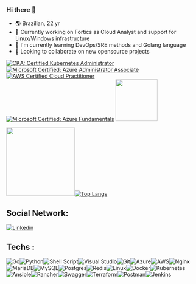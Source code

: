 ### Hi there 👋

- :earth_americas: Brazilian, 22 yr
- 🔭 Currently working on Fortics as Cloud Analyst and support for Linux/Windows infrastructure
- 🌱 I'm currently learning DevOps/SRE methods and Golang language
- 👯 Looking to collaborate on new opensource projects


[![CKA: Certified Kubernetes Administrator](https://images.credly.com/size/110x110/images/8b8ed108-e77d-4396-ac59-2504583b9d54/cka_from_cncfsite__281_29.png)](http://www.credly.com/badges/694010a5-97a4-4d9a-ad30-e7814a55213f "CKA: Certified Kubernetes Administrator")
[![Microsoft Certified: Azure Administrator Associate](https://images.credly.com/size/110x110/images/336eebfc-0ac3-4553-9a67-b402f491f185/azure-administrator-associate-600x600.png)](http://www.credly.com/badges/011ae5f9-27c6-41a7-a57b-77ee5c09b968 "Microsoft Certified: Azure Administrator Associate")
[![AWS Certified Cloud Practitioner](https://images.credly.com/size/110x110/images/68468004-5a85-4f3b-bc58-590773979486/AWS-CloudPractitioner-2020.png)](http://www.credly.com/badges/965af100-3d44-4d9a-900d-d167c6977afd "AWS Certified Cloud Practitioner")
[![Microsoft Certified: Azure Fundamentals](https://images.credly.com/size/110x110/images/6a254dad-77e5-4e71-8049-94e5c7a15981/azure-fundamentals-600x600.png)](http://www.credly.com/badges/5bac927a-155e-43dc-be5c-5783f922abd4 "Microsoft Certified: Azure Fundamentals")
<img src="https://images.credly.com/size/340x340/images/423a56f8-2f41-4fe3-8e51-1b99f97d40ec/LPI_LPIC2.png" width="110" height="110" />


<img height="180em" src="https://github-readme-stats.vercel.app/api?username=DaviAraujoCC&show_icons=true&hide_border=true&&count_private=true&include_all_commits=true" />[![Top Langs](https://github-readme-stats.vercel.app/api/top-langs/?username=DaviAraujoCC&layout=compact)](https://github.com/anuraghazra/github-readme-stats)

## Social Network:

[![Linkedin](https://img.shields.io/static/v1?label=&message=Linkedin&color=0E7FBF&&&style=flat-square&logo=linkedin&logoColor=white)](https://www.linkedin.com/in/daviaraujocc/)

## Techs : 
![Go](https://img.shields.io/badge/go-%2300ADD8.svg?style=for-the-badge&logo=go&logoColor=white)![Python](https://img.shields.io/badge/python-3670A0?style=for-the-badge&logo=python&logoColor=ffdd54)![Shell Script](https://img.shields.io/badge/shell_script-%23121011.svg?style=for-the-badge&logo=gnu-bash&logoColor=white)![Visual Studio](https://img.shields.io/badge/VisualStudio-5C2D91.svg?style=for-the-badge&logo=visual-studio&logoColor=white)![Git](https://img.shields.io/badge/git-%23F05033.svg?style=for-the-badge&logo=git&logoColor=white)![Azure](https://img.shields.io/badge/azure-%230072C6.svg?style=for-the-badge&logo=azure-devops&logoColor=white)![AWS](https://img.shields.io/badge/AWS-%23FF9900.svg?style=for-the-badge&logo=amazon-aws&logoColor=white)![Nginx](https://img.shields.io/badge/nginx-%23009639.svg?style=for-the-badge&logo=nginx&logoColor=white)![MariaDB](https://img.shields.io/badge/MariaDB-003545?style=for-the-badge&logo=mariadb&logoColor=white)![MySQL](https://img.shields.io/badge/mysql-%2300f.svg?style=for-the-badge&logo=mysql&logoColor=white)![Postgres](https://img.shields.io/badge/postgres-%23316192.svg?style=for-the-badge&logo=postgresql&logoColor=white)![Redis](https://img.shields.io/badge/redis-%23DD0031.svg?style=for-the-badge&logo=redis&logoColor=white)![Linux](https://img.shields.io/badge/Linux-FCC624?style=for-the-badge&logo=linux&logoColor=black)![Docker](https://img.shields.io/badge/docker-%230db7ed.svg?style=for-the-badge&logo=docker&logoColor=white)![Kubernetes](https://img.shields.io/badge/kubernetes-%23326ce5.svg?style=for-the-badge&logo=kubernetes&logoColor=white)![Ansible](https://img.shields.io/badge/ansible-%231A1918.svg?style=for-the-badge&logo=ansible&logoColor=white)![Rancher](https://img.shields.io/badge/rancher-%230075A8.svg?style=for-the-badge&logo=rancher&logoColor=white)![Swagger](https://img.shields.io/badge/-Swagger-%23Clojure?style=for-the-badge&logo=swagger&logoColor=white)![Terraform](https://img.shields.io/badge/terraform-%235835CC.svg?style=for-the-badge&logo=terraform&logoColor=white)![Postman](https://img.shields.io/badge/Postman-FF6C37?style=for-the-badge&logo=postman&logoColor=white)![Jenkins](https://img.shields.io/badge/jenkins-%232C5263.svg?style=for-the-badge&logo=jenkins&logoColor=white)


